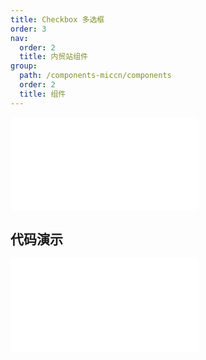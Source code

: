 ```yaml
---
title: Checkbox 多选框
order: 3
nav:
  order: 2
  title: 内贸站组件
group:
  path: /components-miccn/components
  order: 2
  title: 组件
---
```


<div>
<embed src="@docs-common/checkbox/index.md"></embed>
</div>

## 代码演示

<Row gutter=8>
<Col span=12>
  <!-- <embed src="@abiz-rc-miccn/checkbox/demo/index.md"></embed> -->
  
</Col> 
<Col span=12>
  
</Col> 
</Row>

<div>
<embed src="@docs-common/checkbox/index-api.md"></embed>
</div>
